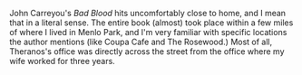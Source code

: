 John Carreyou's *Bad Blood* hits uncomfortably close to home, and I mean that in a literal sense. The entire book (almost) took place within a few miles of where I lived in Menlo Park, and I'm very familiar with specific locations the author mentions (like Coupa Cafe and The Rosewood.) Most of all, Theranos's office was directly across the street from the office where my wife worked for three years.

